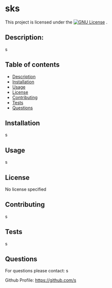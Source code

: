 # sks

This project is licensed under the [![GNU License](https://img.shields.io/badge/license-None-blue.svg)](#license) .
    
## Description:
s
    
    
## Table of contents
* [Description](#description)
* [Installation](#installation)
* [Usage](#usage)
* [License](#license)
* [Contributing](#contribute)
* [Tests](#tests)
* [Questions](#questions)
    
## Installation
s

## Usage
s

## License

No license specified

## Contributing
s

## Tests
s

## Questions
For questions please contact: s

Github Profile: https://github.com/s 